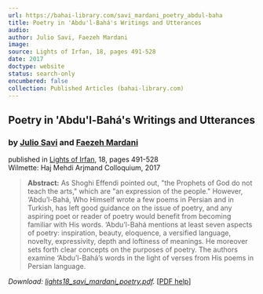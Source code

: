 ```yaml
---
url: https://bahai-library.com/savi_mardani_poetry_abdul-baha
title: Poetry in 'Abdu'l-Bahá's Writings and Utterances
audio: 
author: Julio Savi, Faezeh Mardani
image: 
source: Lights of Irfan, 18, pages 491-528
date: 2017
doctype: website
status: search-only
encumbered: false
collection: Published Articles (bahai-library.com)
---
```



## Poetry in 'Abdu'l-Bahá's Writings and Utterances

### by [Julio Savi](https://bahai-library.com/author/Julio+Savi) and [Faezeh Mardani](https://bahai-library.com/author/Faezeh+Mardani)

published in [Lights of Irfan](http://bahai-library.com/lights_irfan_18), 18, pages 491-528  
Wilmette: Haj Mehdi Arjmand Colloquium, 2017


> **Abstract:** As Shoghi Effendi pointed out, "the Prophets of God do not teach the arts," which are "an expression of the people." However, ‘Abdu’l-Bahá, Who Himself wrote a few poems in Persian and in Turkish, has left good guidance on the issue of poetry, and any aspiring poet or reader of poetry would benefit from becoming familiar with His words. ‘Abdu’l-Bahá mentions at least seven aspects of poetry: inspiration, beauty, eloquence, a versified language, novelty, expressivity, depth and loftiness of meanings. He moreover sets forth clear concepts on the purposes of poetry. The authors examine ‘Abdu’l-Bahá’s words in the light of verses from His poems in Persian language.

_Download: [lights18\_savi\_mardani_poetry.pdf](http://irfancolloquia.org/pdf/lights18_savi_mardani_poetry.pdf)._ \[[PDF help](https://bahai-library.com/pdf/)\]
